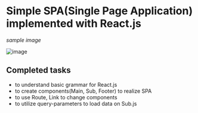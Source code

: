 # Simple SPA(Single Page Application) implemented with React.js

*sample image*

![image](https://user-images.githubusercontent.com/80735337/113743105-30865600-96fb-11eb-8ca2-e81dde043e61.png)

## Completed tasks

- to understand basic grammar for React.js
- to create components(Main, Sub, Footer) to realize SPA
- to use Route, Link to change components
- to utilize query-parameters to load data on Sub.js
